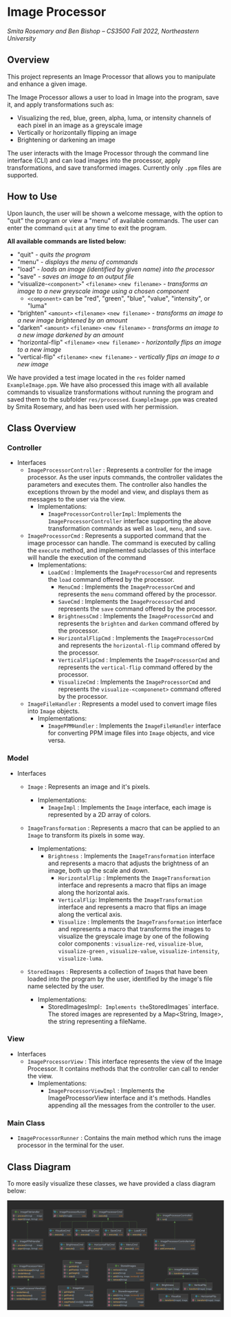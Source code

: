 # Image Processor

_Smita Rosemary and Ben Bishop – CS3500 Fall 2022, Northeastern University_

## Overview

This project represents an Image Processor that allows you to manipulate and enhance a given image.

The Image Processor allows a user to load in Image into the program, save it, and apply
transformations such as:

* Visualizing the red, blue, green, alpha, luma, or intensity channels of each pixel in an image as
  a greyscale image
* Vertically or horizontally flipping an image
* Brightening or darkening an image

The user interacts with the Image Processor through the command line interface (CLI) and can load
images into the processor, apply transformations, and save transformed images. Currently only `.ppm`
files are supported.

## How to Use

Upon launch, the user will be shown a welcome message, with the option to "quit" the program or view
a "menu" of available commands. The user can enter the command `quit` at any time to exit the
program.

**All available commands are listed below:**

* "quit" - _quits the program_
* "menu" - _displays the menu of commands_
* "load" <path> <filename> - _loads an image (identified by given name) into the processor_
* "save" <path> <filename> - _saves an image to an output file_
* "visualize-`<component>`" `<filename>` `<new filename>` - _transforms an image to a new greyscale
  image using a chosen component_
    * `<component>` can be "red", "green", "blue", "value", "intensity", or "luma"
* "brighten" `<amount>` `<filename>` `<new filename>` - _transforms an image to a new image
  brightened by an amount_
* "darken" `<amount>` `<filename>` `<new filename>` - _transforms an image to a new image darkened
  by an amount_
* "horizontal-flip" `<filename>` `<new filename>` - _horizontally flips an image to a new image_
* "vertical-flip" `<filename>` `<new filename>` - _vertically flips an image to a new image_

We have provided a test image located in the `res` folder named `ExampleImage.ppm`. We have also
processed this image with all available commands to visualize transformations without running the
program and saved them to the subfolder `res/processed`. `ExampleImage.ppm` was created by Smita
Rosemary, and has been used with her permission.

## Class Overview

### Controller

* Interfaces
    * `ImageProcessorController` : Represents a controller for the image processor. As the user
      inputs commands, the controller validates the parameters and executes them. The controller
      also handles the exceptions thrown by the model and view, and displays them as messages to the
      user via the view.
        * Implementations:
            * `ImageProcessorControllerImpl`: Implements the `ImageProcessorController` interface
              supporting the above transformation commands as well as `load`, `menu`, and `save`.
    * `ImageProcessorCmd` : Represents a supported command that the image processor can handle. The
      command is executed by calling the `execute` method, and implemented subclasses of this
      interface will handle the execution of the command
        * Implementations:
            * `LoadCmd` : Implements the `ImageProcessorCmd` and represents the `load` command
              offered by the processor.
                * `MenuCmd` : Implements the `ImageProcessorCmd` and represents the `menu` command
                  offered by the processor.
                * `SaveCmd` : Implements the `ImageProcessorCmd` and represents the `save` command
                  offered by the processor.
                * `BrightnessCmd` : Implements the `ImageProcessorCmd` and represents the `brighten`
                  and `darken`
                  command offered by the processor.
                * `HorizontalFlipCmd` : Implements the `ImageProcessorCmd` and represents
                  the `horizontal-flip`
                  command offered by the processor.
                * `VerticalFlipCmd` : Implements the `ImageProcessorCmd` and represents
                  the `vertical-flip` command offered by the processor.
                * `VisualizeCmd` : Implements the `ImageProcessorCmd` and represents
                  the `visualize-<componenet>`
                  command offered by the processor.
    * `ImageFileHandler` :  Represents a model used to convert image files into `Image` objects.
        * Implementations:
            * `ImagePPMHandler` : Implements the `ImageFileHandler` interface for converting PPM
              image files into `Image` objects, and vice versa.

### Model

* Interfaces
    * `Image` : Represents an image and it's pixels.
        * Implementations:
            * `ImageImpl` : Implements the `Image` interface, each image is represented by a 2D
              array of colors.
    * `ImageTransformation` : Represents a macro that can be applied to an `Image` to transform its
      pixels in some way.
        * Implementations:
            * `Brightness` : Implements the `ImageTransformation` interface and represents a macro
              that adjusts the brightness of an image, both up the scale and down.
                * `HorizontalFlip` : Implements the `ImageTransformation` interface and represents a
                  macro that flips an image along the horizontal axis.
                * `VerticalFlip`: Implements the `ImageTransformation` interface and represents a
                  macro that flips an image along the vertical axis.
                * `Visualize` : Implements the `ImageTransformation` interface and represents a
                  macro that transforms the images to visualize the greyscale image by one of the
                  following color components : `visualize-red`, `visualize-blue`, `visualize-green`
                  , `visualize-value`,
                  `visualize-intensity`, `visualize-luma`.

    * `StoredImages` : Represents a collection of  `Image`s that have been loaded into the program
      by the user, identified by the image's file name selected by the user.
        * Implementations:
            * StoredImagesImpl` : Implements the `StoredImages` interface. The stored images are
              represented by a Map<String, Image>, the string representing a fileName.

### View

* Interfaces
    * `ImageProcessorView` : This interface represents the view of the Image Processor. It contains
      methods that the controller can call to render the view.
        * Implementations:
            * `ImageProcessorViewImpl` : Implements the ImageProcessorView interface and it's
              methods. Handles appending all the messages from the controller to the user.

### Main Class

* `ImageProcessorRunner` :  Contains the main method which runs the image processor in the terminal
  for the user.

## Class Diagram

To more easily visualize these classes, we have provided a class diagram below:

![Class Diagram](diagram.png)
